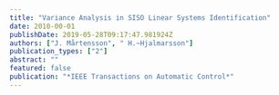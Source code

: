 ```yaml
---
title: "Variance Analysis in SISO Linear Systems Identification"
date: 2010-00-01
publishDate: 2019-05-28T09:17:47.981924Z
authors: ["J. Mårtensson", " H.~Hjalmarsson"]
publication_types: ["2"]
abstract: ""
featured: false
publication: "*IEEE Transactions on Automatic Control*"
---
```


